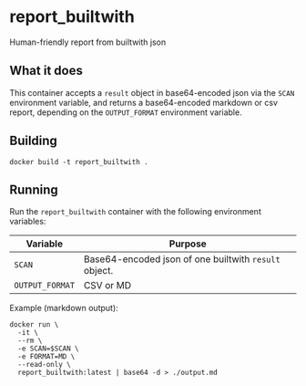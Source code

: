 # report_builtwith
Human-friendly report from builtwith json

## What it does

This container accepts a `result` object in base64-encoded json via the `SCAN`
environment variable, and returns a base64-encoded markdown or csv report,
depending on the `OUTPUT_FORMAT` environment variable.


## Building

`docker build -t report_builtwith .`

## Running

Run the `report_builtwith` container with the following environment variables:

| Variable         | Purpose                                               |
|------------------|-------------------------------------------------------|
| `SCAN`           | Base64-encoded json of one builtwith `result` object. |
| `OUTPUT_FORMAT`  | CSV or MD                                             |

Example (markdown output):
```
docker run \
  -it \
  --rm \
  -e SCAN=$SCAN \
  -e FORMAT=MD \
  --read-only \
  report_builtwith:latest | base64 -d > ./output.md
```
